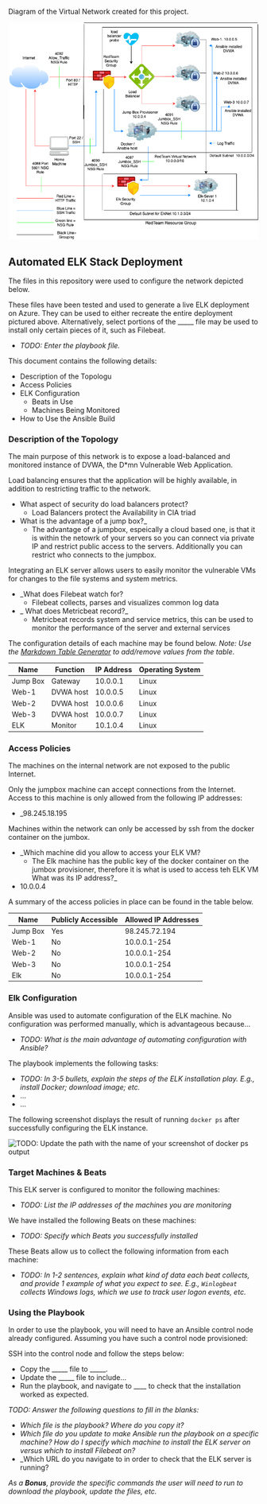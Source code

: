 Diagram of the Virtual Network created for this project.

![](./Diagrams/Elk_Diagram.png)

## Automated ELK Stack Deployment
The files in this repository were used to configure the network depicted below.

These files have been tested and used to generate a live ELK deployment on Azure. They can be used to either recreate the entire deployment pictured above. Alternatively, select portions of the _____ file may be used to install only certain pieces of it, such as Filebeat.

  - _TODO: Enter the playbook file._

This document contains the following details:
- Description of the Topologu
- Access Policies
- ELK Configuration
  - Beats in Use
  - Machines Being Monitored
- How to Use the Ansible Build


### Description of the Topology

The main purpose of this network is to expose a load-balanced and monitored instance of DVWA, the D*mn Vulnerable Web Application.

Load balancing ensures that the application will be highly available, in addition to restricting traffic to the network.
-  What aspect of security do load balancers protect?
   - Load Balancers protect the Availability in CIA triad
- What is the advantage of a jump box?_
   - The advantage of a jumpbox, espeically a cloud based one, is that it is within the netowrk of your servers so you can connect via private IP 
	and restrict public access to the servers. Additionally you can restrict who connects to the jumpbox.  

Integrating an ELK server allows users to easily monitor the vulnerable VMs for changes to the file systems and system metrics.
- _What does Filebeat watch for?
   - Filebeat collects, parses and visualizes common log data
- _ What does Metricbeat record?_
   - Metricbeat records system and service metrics, this can be used to monitor the performance of the server and external services

The configuration details of each machine may be found below.
_Note: Use the [Markdown Table Generator](http://www.tablesgenerator.com/markdown_tables) to add/remove values from the table_.

| Name     | Function | IP Address | Operating System |
|----------|----------|------------|------------------|
| Jump Box | Gateway  | 10.0.0.1   | Linux            |
| Web-1    |DVWA host | 10.0.0.5   | Linux            |
| Web-2    |DVWA host | 10.0.0.6   | Linux            |
| Web-3    |DVWA host | 10.0.0.7   | Linux            |
| ELK      | Monitor  | 10.1.0.4   | Linux            | 

### Access Policies

The machines on the internal network are not exposed to the public Internet. 

Only the jumpbox machine can accept connections from the Internet.
Access to this machine is only allowed from the following IP addresses:
- _98.245.18.195

Machines within the network can only be accessed by ssh from the docker container on the jumbox.
- _Which machine did you allow to access your ELK VM?
   - The Elk machine has the public key of the docker container on the jumbox provisioner, 
     therefore it is what is used to access teh ELK VM 
 What was its IP address?_
-  10.0.0.4

A summary of the access policies in place can be found in the table below.

| Name     | Publicly Accessible | Allowed IP Addresses |
|----------|---------------------|----------------------|
| Jump Box | Yes                 | 98.245.72.194        |
| Web-1    | No                  | 10.0.0.1-254         |
| Web-2    | No                  | 10.0.0.1-254         |
| Web-3    | No                  | 10.0.0.1-254         | 
| Elk      | No                  | 10.0.0.1-254         |

### Elk Configuration

Ansible was used to automate configuration of the ELK machine. No configuration was performed manually, which is advantageous because...
- _TODO: What is the main advantage of automating configuration with Ansible?_

The playbook implements the following tasks:
- _TODO: In 3-5 bullets, explain the steps of the ELK installation play. E.g., install Docker; download image; etc._
- ...
- ...

The following screenshot displays the result of running `docker ps` after successfully configuring the ELK instance.

![TODO: Update the path with the name of your screenshot of docker ps output](Images/docker_ps_output.png)

### Target Machines & Beats
This ELK server is configured to monitor the following machines:
- _TODO: List the IP addresses of the machines you are monitoring_

We have installed the following Beats on these machines:
- _TODO: Specify which Beats you successfully installed_

These Beats allow us to collect the following information from each machine:
- _TODO: In 1-2 sentences, explain what kind of data each beat collects, and provide 1 example of what you expect to see. E.g., `Winlogbeat` collects Windows logs, which we use to track user logon events, etc._

### Using the Playbook
In order to use the playbook, you will need to have an Ansible control node already configured. Assuming you have such a control node provisioned: 

SSH into the control node and follow the steps below:
- Copy the _____ file to _____.
- Update the _____ file to include...
- Run the playbook, and navigate to ____ to check that the installation worked as expected.

_TODO: Answer the following questions to fill in the blanks:_
- _Which file is the playbook? Where do you copy it?_
- _Which file do you update to make Ansible run the playbook on a specific machine? How do I specify which machine to install the ELK server on versus which to install Filebeat on?_
- _Which URL do you navigate to in order to check that the ELK server is running?

_As a **Bonus**, provide the specific commands the user will need to run to download the playbook, update the files, etc._
